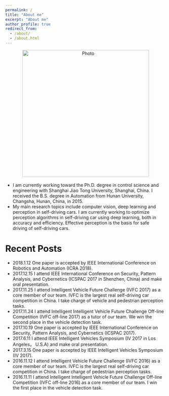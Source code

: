 ```yaml
---
permalink: /
title: "About me"
excerpt: "About me"
author_profile: true
redirect_from: 
  - /about/
  - /about.html
---
```


<p align="center">
  <img src="https://qianyeqiang.github.io/images/qianyeqiang.png?raw=true" alt="Photo" style="width: 400px;"/> 
</p>

* I am currently working toward the Ph.D. degree in control science and engineering with Shanghai Jiao Tong University, Shanghai, China. I received the B.S. degree in Automation from Hunan University, Changsha, Hunan, China, in 2015. 
* My main research topics include computer vision, deep learning and perception in self-driving cars. I am currently working to optimize perception algorithms in self-driving car using deep learning, both in accuracy and efficiency. Effective perception is the basis for safe driving of self-driving cars.


Recent Posts
======
* 2018.1.12 One paper is accepted by IEEE International Conference on Robotics and Automation (ICRA 2018).
* 2017.12.15 I attend IEEE International Conference on Security, Pattern Analysis, and Cybernetics (ICSPAC 2017 in Shenzhen, China) and make oral presentation.
* 2017.11.25 I attend Intelligent Vehicle Future Challenge (IVFC 2017) as a core member of our team. IVFC is the largest real self-driving car competition in China. I take charge of vehicle and pedestrian perception tasks.
* 2017.11.24 I attend Intelligent Intelligent Vehicle Future Challenge Off-line Competition (IVFC off-line 2017) as a tutor of our team. We win the second place in the vehicle detection task.
* 2017.10.19 One paper is accepted by IEEE International Conference on Security, Pattern Analysis, and Cybernetics (ICSPAC 2017).
* 2017.6.11 I attend IEEE Intelligent Vehicles Symposium (IV 2017 in Los Angeles， U.S.A) and make oral presentation.
* 2017.3.15 One paper is accepted by IEEE Intelligent Vehicles Symposium (IV 2017).
* 2016.11.12 I attend Intelligent Vehicle Future Challenge (IVFC 2016) as a core member of our team. IVFC is the largest real self-driving car competition in China. I take charge of pedestrian perception tasks.
* 2016.11.11 I attend Intelligent Intelligent Vehicle Future Challenge Off-line Competition (IVFC off-line 2016) as a core member of our team. I win the first place in the vehicle detection task.
